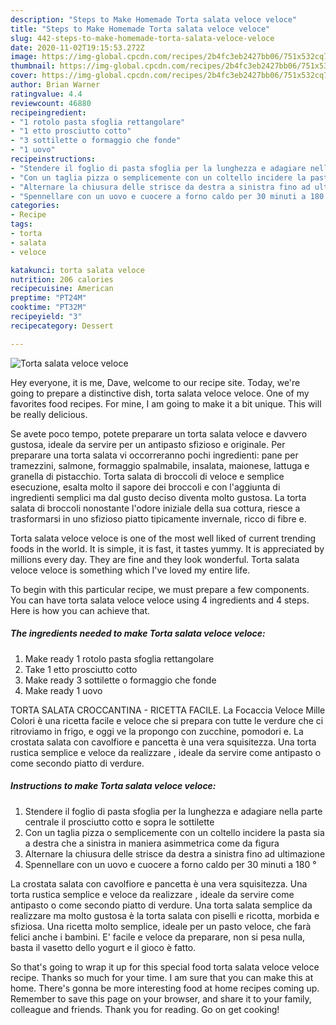 ```yaml
---
description: "Steps to Make Homemade Torta salata veloce veloce"
title: "Steps to Make Homemade Torta salata veloce veloce"
slug: 442-steps-to-make-homemade-torta-salata-veloce-veloce
date: 2020-11-02T19:15:53.272Z
image: https://img-global.cpcdn.com/recipes/2b4fc3eb2427bb06/751x532cq70/torta-salata-veloce-veloce-recipe-main-photo.jpg
thumbnail: https://img-global.cpcdn.com/recipes/2b4fc3eb2427bb06/751x532cq70/torta-salata-veloce-veloce-recipe-main-photo.jpg
cover: https://img-global.cpcdn.com/recipes/2b4fc3eb2427bb06/751x532cq70/torta-salata-veloce-veloce-recipe-main-photo.jpg
author: Brian Warner
ratingvalue: 4.4
reviewcount: 46880
recipeingredient:
- "1 rotolo pasta sfoglia rettangolare"
- "1 etto prosciutto cotto"
- "3 sottilette o formaggio che fonde"
- "1 uovo"
recipeinstructions:
- "Stendere il foglio di pasta sfoglia per la lunghezza e adagiare nella parte centrale il prosciutto cotto e sopra le sottilette"
- "Con un taglia pizza o semplicemente con un coltello incidere la pasta sia a destra che a sinistra in maniera asimmetrica come da figura"
- "Alternare la chiusura delle strisce da destra a sinistra fino ad ultimazione"
- "Spennellare con un uovo e cuocere a forno caldo per 30 minuti a 180 °"
categories:
- Recipe
tags:
- torta
- salata
- veloce

katakunci: torta salata veloce 
nutrition: 206 calories
recipecuisine: American
preptime: "PT24M"
cooktime: "PT32M"
recipeyield: "3"
recipecategory: Dessert

---
```



![Torta salata veloce veloce](https://img-global.cpcdn.com/recipes/2b4fc3eb2427bb06/751x532cq70/torta-salata-veloce-veloce-recipe-main-photo.jpg)

Hey everyone, it is me, Dave, welcome to our recipe site. Today, we're going to prepare a distinctive dish, torta salata veloce veloce. One of my favorites food recipes. For mine, I am going to make it a bit unique. This will be really delicious.

Se avete poco tempo, potete preparare un torta salata veloce e davvero gustosa, ideale da servire per un antipasto sfizioso e originale. Per preparare una torta salata vi occorreranno pochi ingredienti: pane per tramezzini, salmone, formaggio spalmabile, insalata, maionese, lattuga e granella di pistacchio. Torta salata di broccoli di veloce e semplice esecuzione, esalta molto il sapore dei broccoli e con l&#39;aggiunta di ingredienti semplici ma dal gusto deciso diventa molto gustosa. La torta salata di broccoli nonostante l&#39;odore iniziale della sua cottura, riesce a trasformarsi in uno sfizioso piatto tipicamente invernale, ricco di fibre e.

Torta salata veloce veloce is one of the most well liked of current trending foods in the world. It is simple, it is fast, it tastes yummy. It is appreciated by millions every day. They are fine and they look wonderful. Torta salata veloce veloce is something which I've loved my entire life.


To begin with this particular recipe, we must prepare a few components. You can have torta salata veloce veloce using 4 ingredients and 4 steps. Here is how you can achieve that.

<!--inarticleads1-->

##### The ingredients needed to make Torta salata veloce veloce:

1. Make ready 1 rotolo pasta sfoglia rettangolare
1. Take 1 etto prosciutto cotto
1. Make ready 3 sottilette o formaggio che fonde
1. Make ready 1 uovo


TORTA SALATA CROCCANTINA - RICETTA FACILE. La Focaccia Veloce Mille Colori è una ricetta facile e veloce che si prepara con tutte le verdure che ci ritroviamo in frigo, e oggi ve la propongo con zucchine, pomodori e. La crostata salata con cavolfiore e pancetta è una vera squisitezza. Una torta rustica semplice e veloce da realizzare , ideale da servire come antipasto o come secondo piatto di verdure. 

<!--inarticleads2-->

##### Instructions to make Torta salata veloce veloce:

1. Stendere il foglio di pasta sfoglia per la lunghezza e adagiare nella parte centrale il prosciutto cotto e sopra le sottilette
1. Con un taglia pizza o semplicemente con un coltello incidere la pasta sia a destra che a sinistra in maniera asimmetrica come da figura
1. Alternare la chiusura delle strisce da destra a sinistra fino ad ultimazione
1. Spennellare con un uovo e cuocere a forno caldo per 30 minuti a 180 °


La crostata salata con cavolfiore e pancetta è una vera squisitezza. Una torta rustica semplice e veloce da realizzare , ideale da servire come antipasto o come secondo piatto di verdure. Una torta salata semplice da realizzare ma molto gustosa è la torta salata con piselli e ricotta, morbida e sfiziosa. Una ricetta molto semplice, ideale per un pasto veloce, che farà felici anche i bambini. E&#39; facile e veloce da preparare, non si pesa nulla, basta il vasetto dello yogurt e il gioco è fatto. 

So that's going to wrap it up for this special food torta salata veloce veloce recipe. Thanks so much for your time. I am sure that you can make this at home. There's gonna be more interesting food at home recipes coming up. Remember to save this page on your browser, and share it to your family, colleague and friends. Thank you for reading. Go on get cooking!
